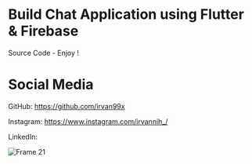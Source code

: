 # Build Chat Application using Flutter & Firebase
Source Code - Enjoy !

# Social Media
GitHub: https://github.com/irvan99x

Instagram: https://www.instagram.com/irvannih_/

LinkedIn:

![Frame 21](https://user-images.githubusercontent.com/64585083/147944489-a99c130b-e7d4-4f4a-b3f4-0ee65801c068.jpg)
